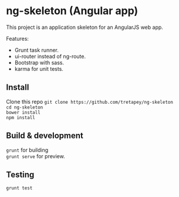 # ng-skeleton (Angular app) 

This project is an application skeleton for an AngularJS web app.  

Features:

* Grunt task runner.
* ui-router instead of ng-route.
* Bootstrap with sass.
* karma for unit tests.

## Install

Clone this repo `git clone https://github.com/tretapey/ng-skeleton`  
`cd ng-skeleton`  
`bower install`   
`npm install`

## Build & development

`grunt` for building  
`grunt serve` for preview.

## Testing

`grunt test`
